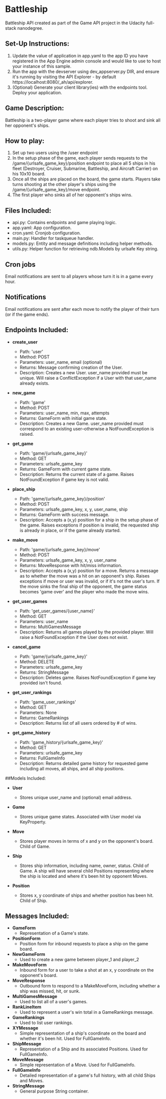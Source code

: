 # Battleship
Battleship API created as part of the Game API project in the Udacity full-stack nanodegree.

## Set-Up Instructions:
1.  Update the value of application in app.yaml to the app ID you have registered
 in the App Engine admin console and would like to use to host your instance of this sample.
2.  Run the app with the devserver using dev_appserver.py DIR, and ensure it's
 running by visiting the API Explorer - by default https://localhost:8080/_ah/api/explorer.
3.  (Optional) Generate your client library(ies) with the endpoints tool.
 Deploy your application.

## Game Description:
Battleship is a two-player game where each player tries to shoot and sink all her opponent's ships.

## How to play:
1. Set up two users using the /user endpoint
2. In the setup phase of the game, each player sends requests to the /game/{urlsafe_game_key}/position endpoint to place all 5 ships in his fleet (Destroyer, Cruiser, Submarine, Battleship, and Aircraft Carrier) on his 10x10 board.
3. Once all the ships are placed on the board, the game starts. Players take turns shooting at the other player's ships using the /game/{urlsafe_game_key}/move endpoint.
4. The first player who sinks all of her opponent's ships wins.

## Files Included:
 - api.py: Contains endpoints and game playing logic.
 - app.yaml: App configuration.
 - cron.yaml: Cronjob configuration.
 - main.py: Handler for taskqueue handler.
 - models.py: Entity and message definitions including helper methods.
 - utils.py: Helper function for retrieving ndb.Models by urlsafe Key string.

## Cron jobs
Email notifications are sent to all players whose turn it is in a game every hour.

## Notifications
Email notifications are sent after each move to notify the player of their turn (or if the game ends).

## Endpoints Included:
 - **create_user**
    - Path: 'user'
    - Method: POST
    - Parameters: user_name, email (optional)
    - Returns: Message confirming creation of the User.
    - Description: Creates a new User. user_name provided must be unique. Will
    raise a ConflictException if a User with that user_name already exists.

 - **new_game**
    - Path: 'game'
    - Method: POST
    - Parameters: user_name, min, max, attempts
    - Returns: GameForm with initial game state.
    - Description: Creates a new Game. user_name provided must correspond to an
    existing user–otherwise a NotFoundException is raised.

 - **get_game**
    - Path: 'game/{urlsafe_game_key}'
    - Method: GET
    - Parameters: urlsafe_game_key
    - Returns: GameForm with current game state.
    - Description: Returns the current state of a game. Raises NotFoundException if game key is not valid.

 - **place_ship**
    - Path: 'game/{urlsafe_game_key}/position'
    - Method: POST
    - Parameters: urlsafe_game_key, x, y, user_name, ship
    - Returns: GameForm with success message.
    - Description: Accepts a (x,y) position for a ship in the setup phase of the game. Raises exceptions if position is invalid, the requested ship is already in place, or if the game already started.

 - **make_move**
    - Path: 'game/{urlsafe_game_key}/move'
    - Method: POST
    - Parameters: urlsafe_game_key, x, y, user_name
    - Returns: MoveResponse with hit/miss information.
    - Description: Accepts a (x,y) position for a move. Returns a message as to whether the move was a hit on an opponent's ship. Raises exceptions if move or user was invalid, or if it's not the user's turn. If the move sinks the final ship of the opponent, the game status becomes 'game over' and the player who made the move wins.

 - **get_user_games**
    - Path: 'get_user_games/{user_name}'
    - Method: GET
    - Parameters: user_name
    - Returns: MultiGamesMessage
    - Description: Returns all games played by the provided player. Will raise a NotFoundException if the User does not exist.

 - **cancel_game**
    - Path: 'game/{urlsafe_game_key}'
    - Method: DELETE
    - Parameters: urlsafe_game_key
    - Returns: StringMessage
    - Description: Deletes game. Raises NotFoundException if game key provided isn't found.

 - **get_user_rankings**
    - Path: 'game_user_rankings'
    - Method: GET
    - Parameters: None
    - Returns: GameRankings
    - Description: Returns list of all users ordered by # of wins.

 - **get_game_history**
    - Path: 'game_history/{urlsafe_game_key}'
    - Method: GET
    - Parameters: urlsafe_game_key
    - Returns: FullGameInfo
    - Description: Returns detailed game history for requested game including all moves, all ships, and all ship positions.

##Models Included:
 - **User**
    - Stores unique user_name and (optional) email address.

 - **Game**
    - Stores unique game states. Associated with User model via KeyProperty.

 - **Move**
 	- Stores player moves in terms of x and y on the opponent's board. Child of Game.

 - **Ship**
    - Stores ship information, including name, owner, status. Child of Game. A ship will have several child Positions representing where the ship is located and where it's been hit by opponent Moves.

 - **Position**
    - Stores x, y coordinate of ships and whether position has been hit. Child of Ship.

## Messages Included:
 - **GameForm**
    - Representation of a Game's state.
 - **PositionForm**
    - Position form for inbound requests to place a ship on the game board.
 - **NewGameForm**
    - Used to create a new game between player_1 and player_2
 - **MakeMoveForm**
    - Inbound form for a user to take a shot at an x, y coordinate on the opponent's board.
 - **MoveResponse**
    - Outbound form to respond to a MakeMoveForm, including whether a ship was missed, hit, or sunk.
 - **MultiGamesMessage**
    - Used to list all of a user's games.
 - **RankLineItem**
    - Used to represent a user's win total in a GameRankings message.
 - **GameRankings**
    - Used to list user rankings.
 - **XYMessage**
    - Simple representation of a ship's coordinate on the board and whether it's been hit. Used for FullGameInfo.
 - **ShipMessage**
    - Representation of a Ship and its associated Positions. Used for FullGameInfo.
 - **MoveMessage**
    - Simple representation of a Move. Used for FullGameInfo.
 - **FullGameInfo**
    - Detailed representation of a game's full history, with all child Ships and Moves.
 - **StringMessage**
    - General purpose String container.
